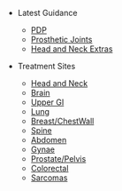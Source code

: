 - Latest Guidance
  - [PDP](Latest/PDP.md)
  - [Prosthetic Joints](Latest/Prosthetic.md)
  - [Head and Neck Extras](Latest/HeadNeckExtras.md)

- Treatment Sites
  - [Head and Neck](Home/HeadandNeck.md)
  - [Brain](Home/second.md)
  - [Upper GI](Home/second.md)
  - [Lung](Home/second.md)
  - [Breast/ChestWall](Home/Breast.md)
  - [Spine](Home/second.md)
  - [Abdomen](Home/second.md)
  - [Gynae](Home/second.md)
  - [Prostate/Pelvis](Home/ProstatePelvis.md)
  - [Colorectal](Home/second.md)
  - [Sarcomas](Home/second.md)
